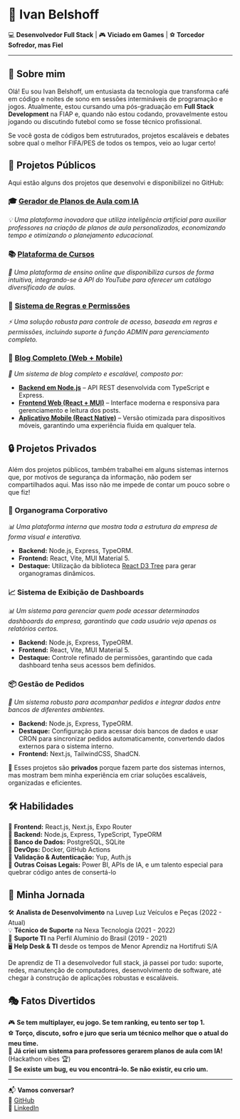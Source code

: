 # 🚀 Ivan Belshoff  

💻 **Desenvolvedor Full Stack** | 🎮 **Viciado em Games** | ⚽ **Torcedor Sofredor, mas Fiel**  

---

## 🧐 Sobre mim  
Olá! Eu sou Ivan Belshoff, um entusiasta da tecnologia que transforma café em código e noites de sono em sessões intermináveis de programação e jogos. Atualmente, estou cursando uma pós-graduação em **Full Stack Development** na FIAP e, quando não estou codando, provavelmente estou jogando ou discutindo futebol como se fosse técnico profissional.  

Se você gosta de códigos bem estruturados, projetos escaláveis e debates sobre qual o melhor FIFA/PES de todos os tempos, veio ao lugar certo!  

## 🚀 Projetos Públicos  

Aqui estão alguns dos projetos que desenvolvi e disponibilizei no GitHub:  

### 🎓 [Gerador de Planos de Aula com IA](https://github.com/IvanBelshoff/frontend-hackaton-fiap)  
_💡 Uma plataforma inovadora que utiliza inteligência artificial para auxiliar professores na criação de planos de aula personalizados, economizando tempo e otimizando o planejamento educacional._  

### 📚 [Plataforma de Cursos](https://github.com/IvanBelshoff/course-platform)  
_🎥 Uma plataforma de ensino online que disponibiliza cursos de forma intuitiva, integrando-se à API do YouTube para oferecer um catálogo diversificado de aulas._  

### 🔐 [Sistema de Regras e Permissões](https://github.com/IvanBelshoff/api-rest-node-typescript)  
_⚡ Uma solução robusta para controle de acesso, baseada em regras e permissões, incluindo suporte à função ADMIN para gerenciamento completo._  

### 📝 [Blog Completo (Web + Mobile)](https://github.com/IvanBelshoff/backend-blog-fiap)  
_📰 Um sistema de blog completo e escalável, composto por:_  
- **[Backend em Node.js](https://github.com/IvanBelshoff/backend-blog-fiap)** – API REST desenvolvida com TypeScript e Express.  
- **[Frontend Web (React + MUI)](https://github.com/IvanBelshoff/frontend-blog-fiap)** – Interface moderna e responsiva para gerenciamento e leitura dos posts.  
- **[Aplicativo Mobile (React Native)](https://github.com/IvanBelshoff/mobile-blog-fiap)** – Versão otimizada para dispositivos móveis, garantindo uma experiência fluida em qualquer tela. 

## 🔒 Projetos Privados  

Além dos projetos públicos, também trabalhei em alguns sistemas internos que, por motivos de segurança da informação, não podem ser compartilhados aqui. Mas isso não me impede de contar um pouco sobre o que fiz!  

### 🏢 Organograma Corporativo  
_📊 Uma plataforma interna que mostra toda a estrutura da empresa de forma visual e interativa._  
- **Backend:** Node.js, Express, TypeORM.  
- **Frontend:** React, Vite, MUI Material 5.  
- **Destaque:** Utilização da biblioteca [React D3 Tree](https://bkrem.github.io/react-d3-tree/) para gerar organogramas dinâmicos.  

### 📈 Sistema de Exibição de Dashboards  
_📊 Um sistema para gerenciar quem pode acessar determinados dashboards da empresa, garantindo que cada usuário veja apenas os relatórios certos._  
- **Backend:** Node.js, Express, TypeORM.  
- **Frontend:** React, Vite, MUI Material 5.  
- **Destaque:** Controle refinado de permissões, garantindo que cada dashboard tenha seus acessos bem definidos.  

### 📦 Gestão de Pedidos  
_🔄 Um sistema robusto para acompanhar pedidos e integrar dados entre bancos de diferentes ambientes._  
- **Backend:** Node.js, Express, TypeORM.  
- **Destaque:** Configuração para acessar dois bancos de dados e usar CRON para sincronizar pedidos automaticamente, convertendo dados externos para o sistema interno.  
- **Frontend:** Next.js, TailwindCSS, ShadCN.  

📌 Esses projetos são **privados** porque fazem parte dos sistemas internos, mas mostram bem minha experiência em criar soluções escaláveis, organizadas e eficientes.  

## 🛠️ Habilidades  
🔹 **Frontend:** React.js, Next.js, Expo Router  
🔹 **Backend:** Node.js, Express, TypeScript, TypeORM  
🔹 **Banco de Dados:** PostgreSQL, SQLite  
🔹 **DevOps:** Docker, GitHub Actions  
🔹 **Validação & Autenticação:** Yup, Auth.js  
🔹 **Outras Coisas Legais:** Power BI, APIs de IA, e um talento especial para quebrar código antes de consertá-lo  

## 🎢 Minha Jornada  

🛠️ **Analista de Desenvolvimento** na Luvep Luz Veículos e Peças (2022 - Atual)  
💡 **Técnico de Suporte** na Nexa Tecnologia (2021 - 2022)  
🔧 **Suporte TI** na Perfil Alumínio do Brasil (2019 - 2021)  
🖥️ **Help Desk & TI** desde os tempos de Menor Aprendiz na Hortifruti S/A  

De aprendiz de TI a desenvolvedor full stack, já passei por tudo: suporte, redes, manutenção de computadores, desenvolvimento de software, até chegar à construção de aplicações robustas e escaláveis.  

## 🎭 Fatos Divertidos  

🎮 **Se tem multiplayer, eu jogo. Se tem ranking, eu tento ser top 1.**  
⚽ **Torço, discuto, sofro e juro que seria um técnico melhor que o atual do meu time.**  
📖 **Já criei um sistema para professores gerarem planos de aula com IA!** (Hackathon vibes 🏆)  
🐛 **Se existe um bug, eu vou encontrá-lo. Se não existir, eu crio um.**  

---

📬 **Vamos conversar?**  
🔗 [GitHub](https://github.com/IvanBelshoff)  
🔗 [LinkedIn](https://www.linkedin.com/in/ivan-belshoff-b2230b185/)  


